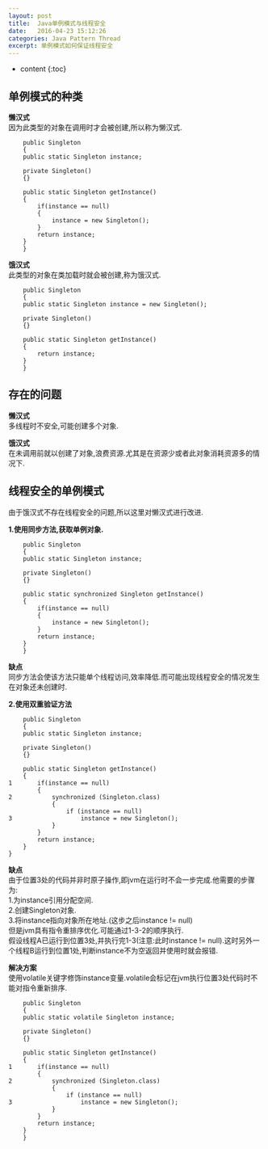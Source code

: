 ```yaml
---
layout: post
title:  Java单例模式与线程安全
date:	2016-04-23 15:12:26
categories: Java Pattern Thread
excerpt: 单例模式如何保证线程安全
---
```


* content
{:toc}

## 单例模式的种类
**懒汉式**   
因为此类型的对象在调用时才会被创建,所以称为懒汉式.  
  
        public Singleton  
        {  
		public static Singleton instance;  
  
		private Singleton()  
		{}  
  
		public static Singleton getInstance()  
		{  
			if(instance == null)  
			{  
				instance = new Singleton();  
			}  
			return instance;  
		}  
        }  


**饿汉式**  
此类型的对象在类加载时就会被创建,称为饿汉式.  
   
        public Singleton  
        {  
		public static Singleton instance = new Singleton();  
  	
		private Singleton()  
		{}  
  
		public static Singleton getInstance()  
		{  
			return instance;  
		}  
        }  


## 存在的问题

**懒汉式**  
多线程时不安全,可能创建多个对象.  

**饿汉式**  
在未调用前就以创建了对象,浪费资源.尤其是在资源少或者此对象消耗资源多的情况下.  

## 线程安全的单例模式

由于饿汉式不存在线程安全的问题,所以这里对懒汉式进行改进.  

**1.使用同步方法,获取单例对象.**  
   
        public Singleton  
        {  
		public static Singleton instance;  
  
		private Singleton()  
		{}  
  	
		public static synchronized Singleton getInstance()  
		{  
		 	if(instance == null)  
			{  
				instance = new Singleton();  
			}  
			return instance;  
		}  
        }  


**缺点**  
同步方法会使该方法只能单个线程访问,效率降低.而可能出现线程安全的情况发生在对象还未创建时.  

**2.使用双重验证方法**  
   
        public Singleton  
        {  
		public static Singleton instance;  
  	
		private Singleton()  
		{}  
  	
		public static Singleton getInstance()  
		{  
	1		if(instance == null)  
			{  
	2			synchronized (Singleton.class)  
				{  
					if (instance == null)  
	3					instance = new Singleton();  
				}  
			}  
			return instance;  
		}  
	}  


**缺点**  
由于位置3处的代码并非时原子操作,即jvm在运行时不会一步完成.他需要的步骤为:  
1.为instance引用分配空间.  
2.创建Singleton对象.  
3.将instance指向对象所在地址.(这步之后instance != null)  
但是jvm具有指令重排序优化.可能通过1-3-2的顺序执行.  
假设线程A已运行到位置3处,并执行完1-3(注意:此时instance != null).这时另外一个线程B运行到位置1处,判断instance不为空返回并使用时就会报错.  

**解决方案**  
使用volatile关键字修饰instance变量.volatile会标记在jvm执行位置3处代码时不能对指令重新排序.  
  
        public Singleton  
        {  
		public static volatile Singleton instance;  
  	
		private Singleton()  
		{}  
  	
		public static Singleton getInstance()  
		{  
	1		if(instance == null)  
			{  
	2			synchronized (Singleton.class)  
				{  
					if (instance == null)  
	3					instance = new Singleton();  
				}  
			}  
			return instance;  
		}  
        }  

